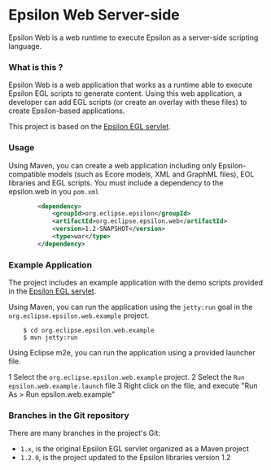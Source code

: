 # Epsilon Web Server-side
Epsilon Web is a web runtime to execute Epsilon as a server-side scripting language.

### What is this ?

Epsilon Web is a web application that works as a runtime able to execute Epsilon EGL scripts to generate content. Using this web application, a developer can add EGL scripts (or create an overlay with these files) to create Epsilon-based applications.

This project is based on the [Epsilon EGL servlet][egl-servlet].

[egl-servlet]: https://www.eclipse.org/epsilon/doc/articles/egl-server-side/

### Usage

Using Maven, you can create a web application including only Epsilon-compatible models (such as Ecore models, XML and GraphML files), EOL libraries and EGL scripts. You must include a dependency to the epsilon.web in you ``pom.xml``

```xml
		<dependency>
			<groupId>org.eclipse.epsilon</groupId>
			<artifactId>org.eclipse.epsilon.web</artifactId>
			<version>1.2-SNAPSHOT</version>
			<type>war</type>
		</dependency>
```

### Example Application

The project includes an example application with the demo scripts provided in the [Epsilon EGL servlet][egl-servlet].

Using Maven, you can run the application using the ``jetty:run`` goal in the ``org.eclipse.epsilon.web.example`` project.

```
    $ cd org.eclipse.epsilon.web.example
    $ mvn jetty:run
``` 

Using Eclipse m2e, you can run the application using a provided launcher file.

1 Select the ``org.eclipse.epsilon.web.example`` project.
2 Select the ``Run epsilon.web.example.launch`` file
3 Right click on the file, and execute "Run As > Run epsilon.web.example"
 
 
### Branches in the Git repository

There are many branches in the project's Git:

* ``1.x``, is the original Epsilon EGL servlet organized as a Maven project
* ``1.2.0``, is the project updated to the Epsilon libraries version 1.2  